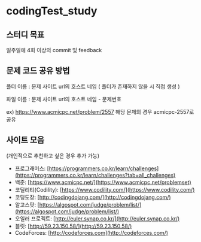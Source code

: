# codingTest_study

 ## 스터디 목표
 
 일주일에 4회 이상의 commit 및 feedback

 ## 문제 코드 공유 방법
 
 폴더 이름 : 문제 사이트 url의 호스트 네임 ( 폴더가 존재하지 않을 시 직접 생성 )
 
 파일 이름 : 문제 사이트 url의 호스트 네임 - 문제번호
 
 ex) https://www.acmicpc.net/problem/2557 해당 문제의 경우 acmicpc-2557로 공유
 
 ## 사이트 모음

 (개인적으로 추천하고 싶은 경우 추가 가능)

- 프로그래머스: [https://programmers.co.kr/learn/challenges](https://programmers.co.kr/learn/challenges?tab=all_challenges)
- 백준: [https://www.acmicpc.net/](https://www.acmicpc.net/problemset)
- 코딜리티(Codility): [https://www.codility.com/](https://www.codility.com/)
- 코딩도장: [http://codingdojang.com/](http://codingdojang.com/)
- 알고스팟: [https://algospot.com/judge/problem/list/](https://algospot.com/judge/problem/list/)
- 오일러 프로젝트: [http://euler.synap.co.kr/](http://euler.synap.co.kr/)
- 블릿: [http://59.23.150.58/](http://59.23.150.58/)
- CodeForces: [http://codeforces.com](http://codeforces.com/)

